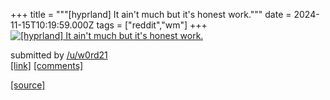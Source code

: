 +++
title = """[hyprland] It ain't much but it's honest work."""
date = 2024-11-15T10:19:59.000Z
tags = ["reddit","wm"]
+++
[![[hyprland] It ain't much but it's honest work. ](https://preview.redd.it/92tnac2zj11e1.png?width=640&crop=smart&auto=webp&s=c4383473886287adcdd81b4d2153036f73fdbd24 "[hyprland] It ain't much but it's honest work. ")](https://www.reddit.com/r/unixporn/comments/1grtb6k/hyprland_it_aint_much_but_its_honest_work/)

submitted by [/u/w0rd21](https://www.reddit.com/user/w0rd21)  
[\[link\]](https://i.redd.it/92tnac2zj11e1.png) [\[comments\]](https://www.reddit.com/r/unixporn/comments/1grtb6k/hyprland_it_aint_much_but_its_honest_work/)

[[source]](https://www.reddit.com/r/unixporn/comments/1grtb6k/hyprland_it_aint_much_but_its_honest_work/)
